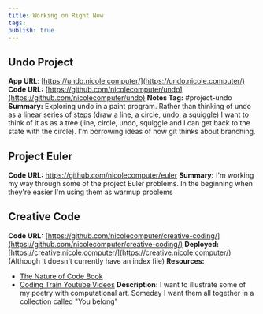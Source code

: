 ```yaml
---
title: Working on Right Now
tags: 
publish: true
---
```

## Undo Project

**App URL**: [https://undo.nicole.computer/](https://undo.nicole.computer/)
**Code URL:** [https://github.com/nicolecomputer/undo](https://github.com/nicolecomputer/undo)
**Notes Tag:** #project-undo 
**Summary:** Exploring undo in a paint program. Rather than thinking of undo as a linear series of steps (draw a line, a circle, undo, a squiggle) I want to think of it as as a tree (line, circle, undo, squiggle and I can get back to the state with the circle). I'm borrowing ideas of how git thinks about branching.

## Project Euler

**Code URL:** https://github.com/nicolecomputer/euler
**Summary:** I'm working my way through some of the project Euler problems. In the beginning when they're easier I'm using them as warmup problems

## Creative Code

**Code URL:** [https://github.com/nicolecomputer/creative-coding/](https://github.com/nicolecomputer/creative-coding/)
**Deployed:** [https://creative.nicole.computer/](https://creative.nicole.computer/) (Although it doesn't currently have an index file)
**Resources:**
- [The Nature of Code Book](https://natureofcode.com/)
- [Coding Train Youtube Videos](https://www.youtube.com/channel/UCvjgXvBlbQiydffZU7m1_aw)
**Description:** I want to illustrate some of my poetry with computational art. Someday I want them all together in a collection called "You belong"